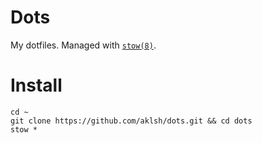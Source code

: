 # Dots

My dotfiles. Managed with [`stow(8)`](https://linux.die.net/man/8/stow).

# Install

```shell
cd ~
git clone https://github.com/aklsh/dots.git && cd dots
stow *
```
